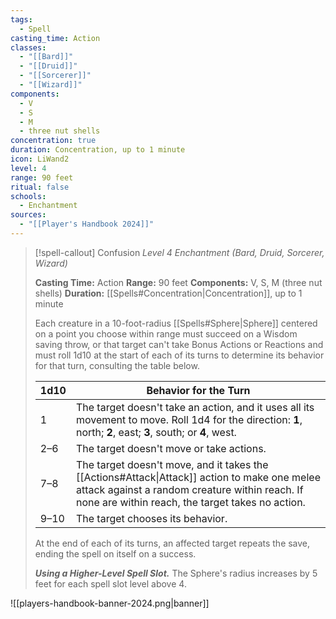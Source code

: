 ```yaml
---
tags:
  - Spell
casting_time: Action
classes:
  - "[[Bard]]"
  - "[[Druid]]"
  - "[[Sorcerer]]"
  - "[[Wizard]]"
components:
  - V
  - S
  - M
  - three nut shells
concentration: true
duration: Concentration, up to 1 minute
icon: LiWand2
level: 4
range: 90 feet
ritual: false
schools:
  - Enchantment
sources: 
  - "[[Player's Handbook 2024]]"
---
```

>[!spell-callout] Confusion
>_Level 4 Enchantment (Bard, Druid, Sorcerer, Wizard)_
>
>**Casting Time:** Action
>**Range:** 90 feet
>**Components:** V, S, M (three nut shells)
>**Duration:** [[Spells#Concentration\|Concentration]], up to 1 minute
>
>Each creature in a 10-foot-radius [[Spells#Sphere\|Sphere]] centered on a point you choose within range must succeed on a Wisdom saving throw, or that target can't take Bonus Actions or Reactions and must roll 1d10 at the start of each of its turns to determine its behavior for that turn, consulting the table below.
>
>|1d10|Behavior for the Turn|
>|---|---|
>|1|The target doesn't take an action, and it uses all its movement to move. Roll 1d4 for the direction: **1**, north; **2**, east; **3**, south; or **4**, west.|
>|2–6|The target doesn't move or take actions.|
>|7–8|The target doesn't move, and it takes the [[Actions#Attack\|Attack]] action to make one melee attack against a random creature within reach. If none are within reach, the target takes no action.|
>|9–10|The target chooses its behavior.|
>
>At the end of each of its turns, an affected target repeats the save, ending the spell on itself on a success.
>
>**_Using a Higher-Level Spell Slot._** The Sphere's radius increases by 5 feet for each spell slot level above 4.


![[players-handbook-banner-2024.png|banner]]